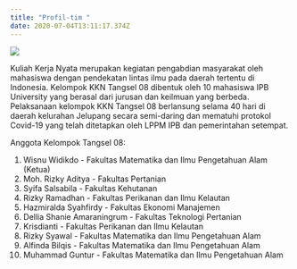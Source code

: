 ```yaml
---
title: "Profil-tim "
date: 2020-07-04T13:11:17.374Z
---
```

![](/uploads/tim.jpg)

Kuliah Kerja Nyata merupakan kegiatan pengabdian masyarakat oleh mahasiswa dengan pendekatan lintas ilmu pada daerah tertentu di Indonesia. Kelompok KKN Tangsel 08 dibentuk oleh 10 mahasiswa IPB University yang berasal dari jurusan dan keilmuan yang berbeda. Pelaksanaan kelompok KKN Tangsel 08 berlansung selama 40 hari di daerah kelurahan Jelupang secara semi-daring dan mematuhi protokol Covid-19 yang telah ditetapkan oleh LPPM IPB dan pemerintahan setempat. 

Anggota Kelompok Tangsel 08: 

1. Wisnu Widikdo - Fakultas Matematika dan Ilmu Pengetahuan Alam (Ketua)
2. Moh. Rizky Aditya - Fakultas Pertanian 
3. Syifa Salsabila - Fakultas Kehutanan
4. Rizky Ramadhan - Fakultas Perikanan dan Ilmu Kelautan
5. Hazmiralda Syahfirdy - Fakultas Ekonomi Manajemen
6. Dellia Shanie Amaraningrum - Fakultas Teknologi Pertanian
7. Krisdianti - Fakultas Perikanan dan Ilmu Kelautan
8. Rizky Syawal - Fakultas Matematika dan Ilmu Pengetahuan Alam 
9. Alfinda Bilqis - Fakultas Matematika dan Ilmu Pengetahuan Alam
10. Muhammad Guntur - Fakultas Matematika dan Ilmu Pengetahuan Alam